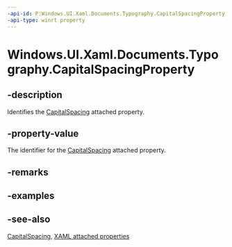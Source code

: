 ```yaml
---
-api-id: P:Windows.UI.Xaml.Documents.Typography.CapitalSpacingProperty
-api-type: winrt property
---
```


<!-- Property syntax
public Windows.UI.Xaml.DependencyProperty CapitalSpacingProperty { get; }
-->

# Windows.UI.Xaml.Documents.Typography.CapitalSpacingProperty

## -description
Identifies the [CapitalSpacing](typography_capitalspacing.md) attached property.



## -property-value
The identifier for the [CapitalSpacing](typography_capitalspacing.md) attached property.

## -remarks

## -examples

## -see-also

[CapitalSpacing](typography_capitalspacing.md), [XAML attached properties](/windows/uwp/xaml-platform/attached-properties-overview)
